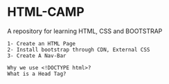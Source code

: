 # HTML-CAMP

A repository for learning HTML, CSS and BOOTSTRAP

```
1- Create an HTML Page
2- Install bootstrap through CDN, External CSS
3- Create A Nav-Bar
```

```
Why we use <!DOCTYPE html>?
What is a Head Tag?
```
